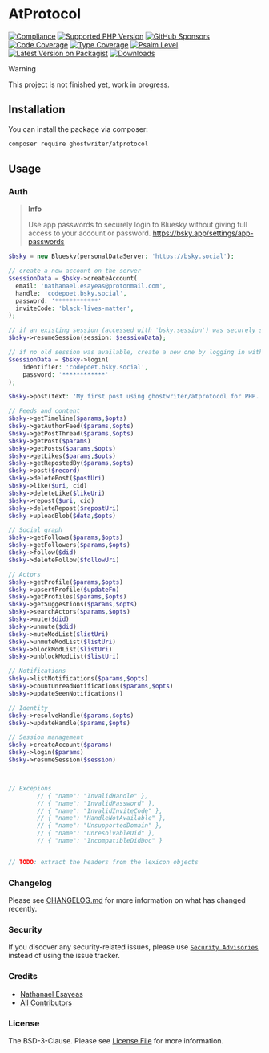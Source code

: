 # AtProtocol

[![Compliance](https://github.com/ghostwriter/atprotocol/actions/workflows/compliance.yml/badge.svg)](https://github.com/ghostwriter/atprotocol/actions/workflows/compliance.yml)
[![Supported PHP Version](https://badgen.net/packagist/php/ghostwriter/atprotocol?color=8892bf)](https://www.php.net/supported-versions)
[![GitHub Sponsors](https://img.shields.io/github/sponsors/ghostwriter?label=Sponsor+@ghostwriter/atprotocol&logo=GitHub+Sponsors)](https://github.com/sponsors/ghostwriter)
[![Code Coverage](https://codecov.io/gh/ghostwriter/atprotocol/branch/main/graph/badge.svg)](https://codecov.io/gh/ghostwriter/atprotocol)
[![Type Coverage](https://shepherd.dev/github/ghostwriter/atprotocol/coverage.svg)](https://shepherd.dev/github/ghostwriter/atprotocol)
[![Psalm Level](https://shepherd.dev/github/ghostwriter/atprotocol/level.svg)](https://psalm.dev/docs/running_psalm/error_levels)
[![Latest Version on Packagist](https://badgen.net/packagist/v/ghostwriter/atprotocol)](https://packagist.org/packages/ghostwriter/atprotocol)
[![Downloads](https://badgen.net/packagist/dt/ghostwriter/atprotocol?color=blue)](https://packagist.org/packages/ghostwriter/atprotocol)

> [!WARNING]
>
> This project is not finished yet, work in progress.

## Installation

You can install the package via composer:

``` bash
composer require ghostwriter/atprotocol
```

## Usage

### Auth
> **Info**
>
> Use app passwords to securely login to Bluesky without giving full access to your account or password.
> https://bsky.app/settings/app-passwords

```php
$bsky = new Bluesky(personalDataServer: 'https://bsky.social');

// create a new account on the server
$sessionData = $bsky->createAccount(
  email: 'nathanael.esayeas@protonmail.com',
  handle: 'codepoet.bsky.social',
  password: '************'
  inviteCode: 'black-lives-matter',
);

// if an existing session (accessed with 'bsky.session') was securely stored previously, then reuse that
$bsky->resumeSession(session: $sessionData);

// if no old session was available, create a new one by logging in with password (App Password)
$sessionData = $bsky->login(
    identifier: 'codepoet.bsky.social',
    password: '************'
);

$bsky->post(text: 'My first post using ghostwriter/atprotocol for PHP.');

// Feeds and content
$bsky->getTimeline($params,$opts)
$bsky->getAuthorFeed($params,$opts)
$bsky->getPostThread($params,$opts)
$bsky->getPost($params)
$bsky->getPosts($params,$opts)
$bsky->getLikes($params,$opts)
$bsky->getRepostedBy($params,$opts)
$bsky->post($record)
$bsky->deletePost($postUri)
$bsky->like($uri, cid)
$bsky->deleteLike($likeUri)
$bsky->repost($uri, cid)
$bsky->deleteRepost($repostUri)
$bsky->uploadBlob($data,$opts)

// Social graph
$bsky->getFollows($params,$opts)
$bsky->getFollowers($params,$opts)
$bsky->follow($did)
$bsky->deleteFollow($followUri)

// Actors
$bsky->getProfile($params,$opts)
$bsky->upsertProfile($updateFn)
$bsky->getProfiles($params,$opts)
$bsky->getSuggestions($params,$opts)
$bsky->searchActors($params,$opts)
$bsky->mute($did)
$bsky->unmute($did)
$bsky->muteModList($listUri)
$bsky->unmuteModList($listUri)
$bsky->blockModList($listUri)
$bsky->unblockModList($listUri)

// Notifications
$bsky->listNotifications($params,$opts)
$bsky->countUnreadNotifications($params,$opts)
$bsky->updateSeenNotifications()

// Identity
$bsky->resolveHandle($params,$opts)
$bsky->updateHandle($params,$opts)

// Session management
$bsky->createAccount($params)
$bsky->login($params)
$bsky->resumeSession($session)



// Excepions
        // { "name": "InvalidHandle" },
        // { "name": "InvalidPassword" },
        // { "name": "InvalidInviteCode" },
        // { "name": "HandleNotAvailable" },
        // { "name": "UnsupportedDomain" },
        // { "name": "UnresolvableDid" },
        // { "name": "IncompatibleDidDoc" }


// TODO: extract the headers from the lexicon objects
```

### Changelog

Please see [CHANGELOG.md](./CHANGELOG.md) for more information on what has changed recently.

### Security

If you discover any security-related issues, please use [`Security Advisories`](https://github.com/ghostwriter/atprotocol/security/advisories/new) instead of using the issue tracker.

### Credits

- [Nathanael Esayeas](https://github.com/ghostwriter)
- [All Contributors](https://github.com/ghostwriter/atprotocol/contributors)

### License

The BSD-3-Clause. Please see [License File](./LICENSE) for more information.
